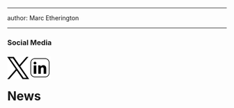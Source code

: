 
---
author: Marc Etherington

---
<h3>Social Media</h3>

[<h3><img src="https://github.com/marc-k-etherington/marc-k-etherington.github.io/blob/main/content/images/Twitter_Logo.png?raw=true" alt="Twitter" width="50" height="auto" style="float:left"></h3>](https://twitter.com/m_k_etherington)

[<h3><img src="https://github.com/marc-k-etherington/marc-k-etherington.github.io/blob/main/content/images/LinkedIn.jpg?raw=true" alt="LinkedIn" width="50" height="auto" style="float:left"></h3>](https://www.linkedin.com/in/marc-kenneth-etherington-32aa5876/)

<br>
<br>

<h1>News</h1>



